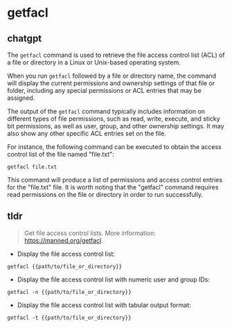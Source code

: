 # getfacl 
## chatgpt 
The `getfacl` command is used to retrieve the file access control list (ACL) of a file or directory in a Linux or Unix-based operating system. 

When you run `getfacl` followed by a file or directory name, the command will display the current permissions and ownership settings of that file or folder, including any special permissions or ACL entries that may be assigned.

The output of the `getfacl` command typically includes information on different types of file permissions, such as read, write, execute, and sticky bit permissions, as well as user, group, and other ownership settings. It may also show any other specific ACL entries set on the file.

For instance, the following command can be executed to obtain the access control list of the file named "file.txt":

```
getfacl file.txt
```

This command will produce a list of permissions and access control entries for the "file.txt" file. It is worth noting that the "getfacl" command requires read permissions on the file or directory in order to run successfully. 

## tldr 
 
> Get file access control lists.
> More information: <https://manned.org/getfacl>.

- Display the file access control list:

`getfacl {{path/to/file_or_directory}}`

- Display the file access control list with numeric user and group IDs:

`getfacl -n {{path/to/file_or_directory}}`

- Display the file access control list with tabular output format:

`getfacl -t {{path/to/file_or_directory}}`
